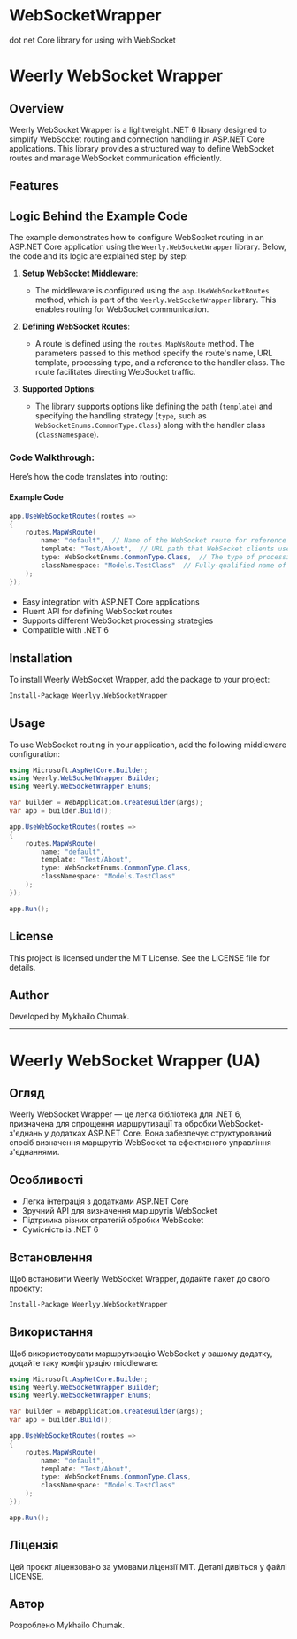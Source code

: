 # WebSocketWrapper
dot net Core library for using with WebSocket

# Weerly WebSocket Wrapper

## Overview
Weerly WebSocket Wrapper is a lightweight .NET 6 library designed to simplify WebSocket routing and connection handling in ASP.NET Core applications. This library provides a structured way to define WebSocket routes and manage WebSocket communication efficiently.

## Features
## Logic Behind the Example Code

The example demonstrates how to configure WebSocket routing in an ASP.NET Core application using the `Weerly.WebSocketWrapper` library. Below, the code and its logic are explained step by step:

1. **Setup WebSocket Middleware**:
   - The middleware is configured using the `app.UseWebSocketRoutes` method, which is part of the `Weerly.WebSocketWrapper` library. This enables routing for WebSocket communication.

2. **Defining WebSocket Routes**:
   - A route is defined using the `routes.MapWsRoute` method. The parameters passed to this method specify the route's name, URL template, processing type, and a reference to the handler class. The route facilitates directing WebSocket traffic.

3. **Supported Options**:
   - The library supports options like defining the path (`template`) and specifying the handling strategy (`type`, such as `WebSocketEnums.CommonType.Class`) along with the handler class (`classNamespace`).

### Code Walkthrough:
Here’s how the code translates into routing:

#### Example Code
```csharp
app.UseWebSocketRoutes(routes =>
{
    routes.MapWsRoute(
        name: "default",  // Name of the WebSocket route for reference
        template: "Test/About",  // URL path that WebSocket clients use to connect
        type: WebSocketEnums.CommonType.Class,  // The type of processing strategy - here, a class
        classNamespace: "Models.TestClass"  // Fully-qualified name of the class handling connections
    );
});
```

####
- Easy integration with ASP.NET Core applications
- Fluent API for defining WebSocket routes
- Supports different WebSocket processing strategies
- Compatible with .NET 6

## Installation
To install Weerly WebSocket Wrapper, add the package to your project:

```sh
Install-Package Weerlyy.WebSocketWrapper
```

## Usage
To use WebSocket routing in your application, add the following middleware configuration:

```csharp
using Microsoft.AspNetCore.Builder;
using Weerly.WebSocketWrapper.Builder;
using Weerly.WebSocketWrapper.Enums;

var builder = WebApplication.CreateBuilder(args);
var app = builder.Build();

app.UseWebSocketRoutes(routes =>
{
    routes.MapWsRoute(
        name: "default",
        template: "Test/About",
        type: WebSocketEnums.CommonType.Class,
        classNamespace: "Models.TestClass"
    );
});

app.Run();
```

## License
This project is licensed under the MIT License. See the LICENSE file for details.

## Author
Developed by Mykhailo Chumak.

---

# Weerly WebSocket Wrapper (UA)

## Огляд
Weerly WebSocket Wrapper — це легка бібліотека для .NET 6, призначена для спрощення маршрутизації та обробки WebSocket-з'єднань у додатках ASP.NET Core. Вона забезпечує структурований спосіб визначення маршрутів WebSocket та ефективного управління з'єднаннями.

## Особливості
- Легка інтеграція з додатками ASP.NET Core
- Зручний API для визначення маршрутів WebSocket
- Підтримка різних стратегій обробки WebSocket
- Сумісність із .NET 6

## Встановлення
Щоб встановити Weerly WebSocket Wrapper, додайте пакет до свого проєкту:

```sh
Install-Package Weerlyy.WebSocketWrapper
```

## Використання
Щоб використовувати маршрутизацію WebSocket у вашому додатку, додайте таку конфігурацію middleware:

```csharp
using Microsoft.AspNetCore.Builder;
using Weerly.WebSocketWrapper.Builder;
using Weerly.WebSocketWrapper.Enums;

var builder = WebApplication.CreateBuilder(args);
var app = builder.Build();

app.UseWebSocketRoutes(routes =>
{
    routes.MapWsRoute(
        name: "default",
        template: "Test/About",
        type: WebSocketEnums.CommonType.Class,
        classNamespace: "Models.TestClass"
    );
});

app.Run();
```

## Ліцензія
Цей проєкт ліцензовано за умовами ліцензії MIT. Деталі дивіться у файлі LICENSE.

## Автор
Розроблено Mykhailo Chumak.


